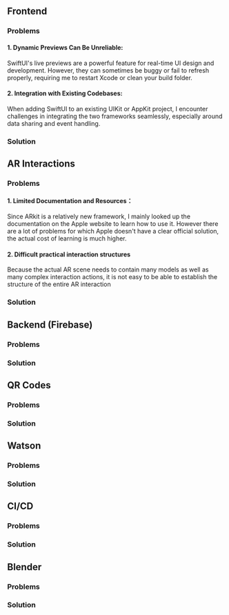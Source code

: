 ## Frontend

### Problems
#### 1. Dynamic Previews Can Be Unreliable:
SwiftUI's live previews are a powerful feature for real-time UI design and development. However, they can sometimes be buggy or fail to refresh properly, requiring me to restart Xcode or clean your build folder.

#### 2. Integration with Existing Codebases:
When adding SwiftUI to an existing UIKit or AppKit project, I encounter challenges in integrating the two frameworks seamlessly, especially around data sharing and event handling.

### Solution

## AR Interactions

### Problems
#### 1. Limited Documentation and Resources：
Since ARkit is a relatively new framework, I mainly looked up the documentation on the Apple website to learn how to use it. However there are a lot of problems for which Apple doesn't have a clear official solution, the actual cost of learning is much higher.
       
#### 2. Difficult practical interaction structures
Because the actual AR scene needs to contain many models as well as many complex interaction actions, it is not easy to be able to establish the structure of the entire AR interaction

### Solution

## Backend (Firebase)
### Problems
### Solution

## QR Codes 
### Problems
### Solution

## Watson
### Problems
### Solution

## CI/CD
### Problems
### Solution

## Blender
### Problems
### Solution







